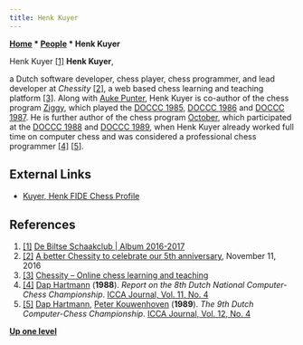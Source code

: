 ```yaml
---
title: Henk Kuyer
---
```

**[Home](Home "Home") * [People](People "People") * Henk Kuyer**

[](http://www.dbcschaak.nl/foto/fotoarchief2016-2017/album2016-2017.shtml) Henk Kuyer <a id="cite-note-1" href="#cite-ref-1">[1]</a>
**Henk Kuyer**,

a Dutch software developer, chess player, chess programmer, and lead developer at *Chessity* <a id="cite-note-2" href="#cite-ref-2">[2]</a>, a web based chess learning and teaching platform <a id="cite-note-3" href="#cite-ref-3">[3]</a>.
Along with [Auke Punter](Auke_Punter "Auke Punter"), Henk Kuyer is co-author of the chess program [Ziggy](Ziggy "Ziggy"), which played the [DOCCC 1985](DOCCC_1985 "DOCCC 1985"), [DOCCC 1986](DOCCC_1986 "DOCCC 1986") and [DOCCC 1987](DOCCC_1987 "DOCCC 1987").
He is further author of the chess program [October](October "October"), which participated at the [DOCCC 1988](DOCCC_1988 "DOCCC 1988") and [DOCCC 1989](DOCCC_1989 "DOCCC 1989"), when Henk Kuyer already worked full time on computer chess and was considered a professional chess programmer <a id="cite-note-4" href="#cite-ref-4">[4]</a>
<a id="cite-note-5" href="#cite-ref-5">[5]</a>.

## External Links

- [Kuyer, Henk FIDE Chess Profile](http://ratings.fide.com/card.phtml?event=1011413)

## References

1. <a id="cite-ref-1" href="#cite-note-1">[1]</a> [De Biltse Schaakclub | Album 2016-2017](http://www.dbcschaak.nl/foto/fotoarchief2016-2017/album2016-2017.shtml)
1. <a id="cite-ref-2" href="#cite-note-2">[2]</a> [A better Chessity to celebrate our 5th anniversary](https://www.chessity.com/en/blog/1265/A_better_Chessity_to_celebrate_our_5th_anniversary), November 11, 2016
1. <a id="cite-ref-3" href="#cite-note-3">[3]</a> [Chessity – Online chess learning and teaching](https://www.chessity.com/en)
1. <a id="cite-ref-4" href="#cite-note-4">[4]</a> [Dap Hartmann](Dap_Hartmann "Dap Hartmann") (**1988**). *Report on the 8th Dutch National Computer-Chess Championship*. [ICCA Journal, Vol. 11, No. 4](ICGA_Journal#11_4 "ICGA Journal")
1. <a id="cite-ref-5" href="#cite-note-5">[5]</a> [Dap Hartmann](Dap_Hartmann "Dap Hartmann"), [Peter Kouwenhoven](Peter_Kouwenhoven "Peter Kouwenhoven") (**1989**). *The 9th Dutch Computer-Chess Championship*. [ICCA Journal, Vol. 12, No. 4](ICGA_Journal#12_4 "ICGA Journal")

**[Up one level](People "People")**

